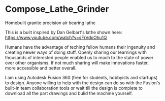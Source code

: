# Compose_Lathe_Grinder
Homebuilt granite precision air bearing lathe


This is a built inspired by Dan Gelbart's lathe shown here: https://www.youtube.com/watch?v=sFrVdoOhu1Q

Humans have the advantage of teching fellow humans their ingenuity and creating newer ways of doing stuff. Openly sharing our learnings with thousands of interested people enabled us to reach to the state of power over other organisms. If not much sharing will make innovations faster, more accessible and better overall.


I am using Autodesk Fusion 360 (free for students, hobbyists and startups) to design. Anyone willing to help with the design can do so with the Fusion's built-in team collaboration tools or wait till the design is complete to download all the part drawings and bulid the machine yourself. 
